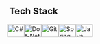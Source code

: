 ## &nbsp;Tech Stack

<div style ="display: flex;">
  <img src="https://cdn.jsdelivr.net/gh/devicons/devicon@latest/icons/csharp/csharp-original.svg" alt="C#" height="30" width="40"/>
  <img src="https://cdn.jsdelivr.net/gh/devicons/devicon@latest/icons/dotnetcore/dotnetcore-original.svg" alt="Dot-Net" height="30" width="40"/>
   <img src="https://cdn.jsdelivr.net/gh/devicons/devicon/icons/git/git-original.svg" alt="Git" height="30" width="40"/>
  <img src="https://cdn.jsdelivr.net/gh/devicons/devicon/icons/spring/spring-original.svg" alt="Spring" height="30" width="40"/>
  <img src="https://cdn.jsdelivr.net/gh/devicons/devicon/icons/java/java-plain.svg" alt="Java" height="30" width="40"/>
</div>

